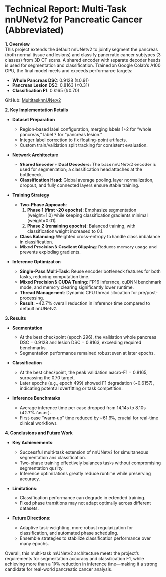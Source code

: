 # Technical Report: Multi-Task nnUNetv2 for Pancreatic Cancer (Abbreviated)

**1. Overview**  
This project extends the default nnUNetv2 to jointly segment the pancreas (both normal tissue and lesions) and classify pancreatic cancer subtypes (3 classes) from 3D CT scans. A shared encoder with separate decoder heads is used for segmentation and classification. Trained on Google Colab’s A100 GPU, the final model meets and exceeds performance targets:

- **Whole Pancreas DSC**: 0.9128 (≥0.91)  
- **Pancreas Lesion DSC**: 0.8163 (≥0.31)  
- **Classification F1**: 0.8165 (≥0.70)

GitHub: [MultitasknnUNetv2](https://github.com/leoyin1127/MultitasknnUNetv2)

**2. Key Implementation Details**  
- **Dataset Preparation**  
  - Region-based label configuration, merging labels 1+2 for “whole pancreas,” label 2 for “pancreas lesion.”  
  - Integer label correction to fix floating-point artifacts.  
  - Custom train/validation split tracking for consistent evaluation.

- **Network Architecture**  
  - **Shared Encoder + Dual Decoders**: The base nnUNetv2 encoder is used for segmentation; a classification head attaches at the bottleneck.  
  - **Classification Head**: Global average pooling, layer normalization, dropout, and fully connected layers ensure stable training.

- **Training Strategy**  
  - **Two-Phase Approach**:  
    1. **Phase 1 (first ~20 epochs)**: Emphasize segmentation (weight=1.0) while keeping classification gradients minimal (weight=0.01).  
    2. **Phase 2 (remaining epochs)**: Balanced training, with classification weight increased to 0.1.  
  - **Class Balancing**: Weighted cross-entropy to handle class imbalance in classification.  
  - **Mixed Precision & Gradient Clipping**: Reduces memory usage and prevents exploding gradients.

- **Inference Optimization**  
  - **Single-Pass Multi-Task**: Reuse encoder bottleneck features for both tasks, reducing computation time.  
  - **Mixed Precision & CUDA Tuning**: FP16 inference, cuDNN benchmark mode, and memory clearing significantly lower runtime.  
  - **Thread Management**: Dynamic CPU thread allocation for pre/post-processing.  
  - **Result**: ~42.7% overall reduction in inference time compared to default nnUNetv2.

**3. Results**  
- **Segmentation**  
  - At the best checkpoint (epoch 296), the validation whole pancreas DSC = 0.9128 and lesion DSC = 0.8163, exceeding required benchmarks.  
  - Segmentation performance remained robust even at later epochs.
  
- **Classification**  
  - At the best checkpoint, the peak validation macro-F1 = 0.8165, surpassing the 0.70 target.  
  - Later epochs (e.g., epoch 499) showed F1 degradation (~0.6157), indicating potential overfitting or task competition.

- **Inference Benchmarks**  
  - Average inference time per case dropped from 14.14s to 8.10s (42.7% faster).  
  - First-case “warm-up” time reduced by ~61.9%, crucial for real-time clinical workflows.

**4. Conclusions and Future Work**  
- **Key Achievements**:  
  - Successful multi-task extension of nnUNetv2 for simultaneous segmentation and classification.  
  - Two-phase training effectively balances tasks without compromising segmentation quality.  
  - Inference optimizations greatly reduce runtime while preserving accuracy.

- **Limitations**:  
  - Classification performance can degrade in extended training.  
  - Fixed phase transitions may not adapt optimally across different datasets.

- **Future Directions**:  
  - Adaptive task-weighting, more robust regularization for classification, and automated phase scheduling.  
  - Ensemble strategies to stabilize classification performance over many epochs.

Overall, this multi-task nnUNetv2 architecture meets the project’s requirements for segmentation accuracy and classification F1, while achieving more than a 10% reduction in inference time—making it a strong candidate for real-world pancreatic cancer analysis.